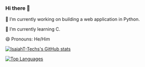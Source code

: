 ### Hi there 👋

<!--
**IsaiahT-Tech/IsaiahT-Tech** is a ✨ _special_ ✨ repository because its `README.md` (this file) appears on your GitHub profile.

Here are some ideas to get you started:

- 🔭 I’m currently working on ...
- 🌱 I’m currently learning ...
- 👯 I’m looking to collaborate on ...
- 🤔 I’m looking for help with ...
- 💬 Ask me about ...
- 📫 How to reach me: ...
- 😄 Pronouns: ...
- ⚡ Fun fact: ...
-->

🔭 I’m currently working on building a web application in Python.

🌱 I’m currently learning C.

😄 Pronouns: He/Him

[![IsaiahT-Techs's GitHub stats](https://github-readme-stats.vercel.app/api?username=IsaiahT-Tech)](https://github.com/anuraghazra/github-readme-stats)

[![Top Languages](https://github-readme-stats.vercel.app/api/top-langs/?username=IsaiahT-Tech)](https://github.com/anuraghazra/github-readme-stats)

